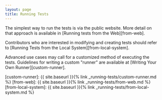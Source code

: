 ```yaml
---
layout: page
title: Running Tests
---
```


The simplest way to run the tests is via the public website. More detail on
that approach is available in [Running tests from the Web][from-web].

Contributors who are interested in modifying and creating tests should refer to
[Running Tests from the Local System][from-local-system].

Advanced use cases may call for a customized method of executing the tests.
Guidelines for writing a custom "runner" are available at [Writing Your Own
Runner][custom-runner].

[custom-runner]: {{ site.baseurl }}{% link _running-tests/custom-runner.md %}
[from-web]: {{ site.baseurl }}{% link _running-tests/from-web.md %}
[from-local-system]: {{ site.baseurl }}{% link _running-tests/from-local-system.md %}

